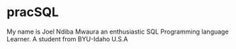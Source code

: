 # pracSQL
My name is Joel Ndiba Mwaura an enthusiastic SQL Programming language Learner.
A student from BYU-Idaho U.S.A